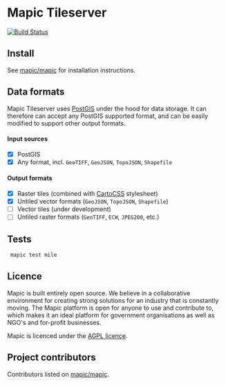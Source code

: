 # Mapic Tileserver 
[![Build Status](https://travis-ci.org/mapic/mile.svg)](https://travis-ci.org/mapic/mile)

## Install
See [mapic/mapic](https://github.com/mapic/mapic) for installation instructions.

## Data formats
Mapic Tileserver uses [PostGIS](http://www.postgis.net/) under the hood for data storage. It can therefore can accept any PostGIS supported format, and can be easily modified to support other output formats.

#### Input sources
- [x] PostGIS
- [x] Any format, incl. `GeoTIFF`, `GeoJSON`, `TopoJSON`, `Shapefile`

#### Output formats
- [x] Raster tiles (combined with [CartoCSS](https://carto.com/docs/carto-engine/cartocss/) stylesheet)
- [x] Untiled vector formats (`GeoJSON`, `TopoJSON`, `Shapefile`)
- [ ] Vector tiles (under development)
- [ ] Untiled raster formats (`GeoTIFF`, `ECW`, `JPEG200`, etc.)

## Tests

```bash
 mapic test mile
````


## Licence
Mapic is built entirely open source. We believe in a collaborative environment for creating strong solutions for an industry that is constantly moving. The Mapic platform is open for anyone to use and contribute to, which makes it an ideal platform for government organisations as well as NGO's and for-profit businesses.

Mapic is licenced under the [AGPL licence](https://github.com/mapic/mapic/blob/master/LICENCE).

## Project contributors
Contributors listed on [mapic/mapic](https://github.com/mapic/mapic#project-contributors).
